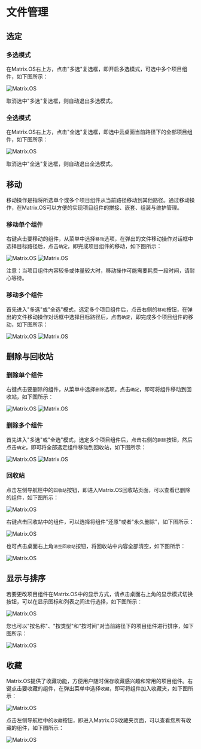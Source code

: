 <head> 
    <script defer src="https://use.fontawesome.com/releases/v5.0.13/js/all.js"></script> 
    <script defer src="https://use.fontawesome.com/releases/v5.0.13/js/v4-shims.js"></script> 
</head> 
<link rel="stylesheet" href="https://use.fontawesome.com/releases/v5.0.13/css/all.css">


# 文件管理

## 选定

### 多选模式

在Matrix.OS右上方，点击"多选"复选框，即开启多选模式，可选中多个项目组件，如下图所示：

![Matrix.OS](../../../../media/os/quickstart/multiselect.png "多选模式")

取消选中"多选"复选框，则自动退出多选模式。

### 全选模式

在Matrix.OS右上方，点击"全选"复选框，即选中云桌面当前路径下的全部项目组件，如下图所示：

![Matrix.OS](../../../../media/os/quickstart/selectall.png "全选模式")

取消选中"全选"复选框，则自动退出全选模式。

## 移动

移动操作是指将所选单个或多个项目组件从当前路径移动到其他路径。通过移动操作，在Matrix.OS可以方便的实现项目组件的拼接、嵌套、组装与维护管理。

### 移动单个组件

右键点击要移动的组件，从菜单中选择`移动`选项，在弹出的文件移动操作对话框中选择目标路径后，点击`确定`，即完成项目组件的移动，如下图所示：

![Matrix.OS](../../../../media/os/quickstart/singlemove.png "移动单个组件")
![Matrix.OS](../../../../media/os/quickstart/movedes.png "设置移动路径")

注意：当项目组件内容较多或体量较大时，移动操作可能需要耗费一段时间，请耐心等待。

### 移动多个组件

首先进入"多选"或"全选"模式，选定多个项目组件后，点击右侧的`移动`按钮，在弹出的文件移动操作对话框中选择目标路径后，点击`确定`，即完成多个项目组件的移动，如下图所示：

![Matrix.OS](../../../../media/os/quickstart/multimove.png "多选模式")
![Matrix.OS](../../../../media/os/quickstart/movedes.png "设置移动路径")

## 删除与回收站

### 删除单个组件

右键点击要删除的组件，从菜单中选择`删除`选项，点击`确定`，即可将组件移动到回收站，如下图所示：

![Matrix.OS](../../../../media/os/quickstart/deletesingle.png "删除单个组件")
![Matrix.OS](../../../../media/os/quickstart/confirmdelete.png "确认删除")

### 删除多个组件

首先进入"多选"或"全选"模式，选定多个项目组件后，点击右侧的`删除`按钮，然后点击`确定`，即可将全部选定组件移动到回收站，如下图所示：

![Matrix.OS](../../../../media/os/quickstart/deletemulti.png "删除多个组件")
![Matrix.OS](../../../../media/os/quickstart/confirmdeleteall.png "确认删除")

### 回收站

点击左侧导航栏中的`回收站`按钮，即进入Matrix.OS回收站页面，可以查看已删除的组件，如下图所示：

![Matrix.OS](../../../../media/os/quickstart/recycle.png "打开回收站")

右键点击回收站中的组件，可以选择将组件"还原"或者"永久删除"，如下图所示：

![Matrix.OS](../../../../media/os/quickstart/restoredelete.png "还原与删除组件")

也可点击桌面右上角`清空回收站`按钮，将回收站中内容全部清空，如下图所示：

![Matrix.OS](../../../../media/os/quickstart/deleteall.png "清空回收站")

## 显示与排序

若要更改项目组件在Matrix.OS中的显示方式，请点击桌面右上角的显示模式切换按钮，可以在显示图标和列表之间进行选择，如下图所示：

![Matrix.OS](../../../../media/os/quickstart/viewmode.gif "显示切换")

您也可以"按名称"、"按类型"和"按时间"对当前路径下的项目组件进行排序，如下图所示：

![Matrix.OS](../../../../media/os/quickstart/arrange.gif "排序")

## 收藏

Matrix.OS提供了收藏功能，方便用户随时保存收藏感兴趣和常用的项目组件。右键点击要收藏的组件，在弹出菜单中选择`收藏`，即可将组件加入收藏夹，如下图所示：

![Matrix.OS](../../../../media/os/quickstart/addfavorite.png "添加组件到收藏")

点击左侧导航栏中的`收藏`按钮，即进入Matrix.OS收藏夹页面，可以查看您所有收藏的组件，如下图所示：

![Matrix.OS](../../../../media/os/quickstart/favorite.png "进入收藏夹")